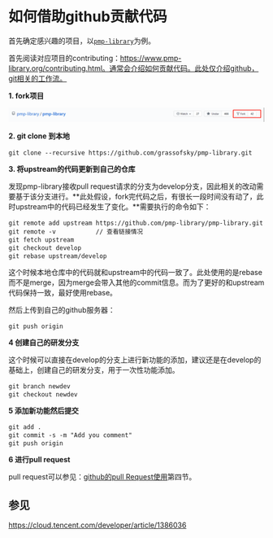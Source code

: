 # 如何借助github贡献代码

首先确定感兴趣的项目，以[`pmp-library`](https://github.com/pmp-library/pmp-library)为例。

首先阅读对应项目的contributing：https://www.pmp-library.org/contributing.html。通常会介绍如何贡献代码。此处仅介绍github，git相关的工作流。

**1. fork项目**

![](./image/github-fork.png)

**2. git clone 到本地**

`git clone --recursive https://github.com/grassofsky/pmp-library.git`

**3. 将upstream的代码更新到自己的仓库**

发现pmp-library接收pull request请求的分支为develop分支，因此相关的改动需要基于该分支进行。**此处假设，fork完代码之后，有很长一段时间没有动了，此时upstream中的代码已经发生了变化。**需要执行的命令如下：

```
git remote add upstream https://github.com/pmp-library/pmp-library.git
git remote -v           // 查看链接情况
git fetch upstream
git checkout develop
git rebase upstream/develop
```

这个时候本地仓库中的代码就和upstream中的代码一致了。此处使用的是rebase而不是merge，因为merge会带入其他的commit信息。而为了更好的和upstream代码保持一致，最好使用rebase。

然后上传到自己的github服务器：

```
git push origin
```

**4 创建自己的研发分支**

这个时候可以直接在develop的分支上进行新功能的添加，建议还是在develop的基础上，创建自己的研发分支，用于一次性功能添加。

```
git branch newdev
git checkout newdev
```

**5 添加新功能然后提交**

```
git add .
git commit -s -m "Add you comment"
git push origin
```

**6 进行pull request**

pull request可以参见：[github的pull Request使用](https://www.cnblogs.com/eyunhua/p/8433193.html)第四节。

## 参见

https://cloud.tencent.com/developer/article/1386036

